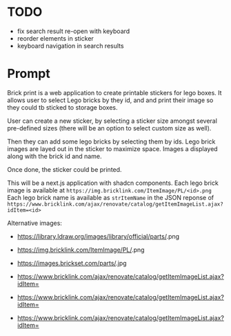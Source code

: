 # TODO

- fix search result re-open with keyboard
- reorder elements in sticker
- keyboard navigation in search results

# Prompt

Brick print is a web application to create printable stickers for lego boxes.
It allows user to select Lego bricks by they id, and and print their image so they could tb sticked to storage boxes.

User can create a new sticker, by selecting a sticker size amongst several pre-defined sizes (there will be an option to select custom size as well).

Then they can add some lego bricks by selecting them by ids.
Lego brick images are layed out in the sticker to maximize space. Images a displayed along with the brick id and name.

Once done, the sticker could be printed.

This will be a next.js application with shadcn components.
Each lego brick image is available at `https://img.bricklink.com/ItemImage/PL/<id>.png`
Each lego brick name is available as `strItemName` in the JSON reponse of `https://www.bricklink.com/ajax/renovate/catalog/getItemImageList.ajax?idItem=<id>`

Alternative images:
- https://library.ldraw.org/images/library/official/parts/<design-id>.png
- https://img.bricklink.com/ItemImage/PL/<design-id>.png
- https://images.brickset.com/parts/<instruction-part-id>.jpg

- https://www.bricklink.com/ajax/renovate/catalog/getItemImageList.ajax?idItem=<id>
- https://www.bricklink.com/ajax/renovate/catalog/getItemImageList.ajax?idItem=<id>
- https://www.bricklink.com/ajax/renovate/catalog/getItemImageList.ajax?idItem=<id>
